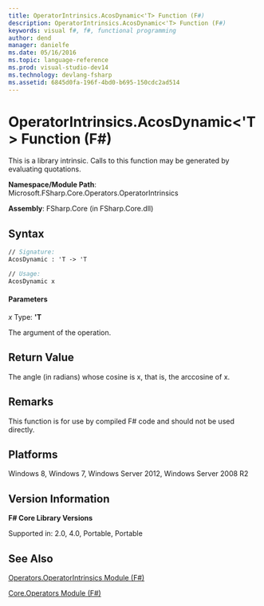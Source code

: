 ```yaml
---
title: OperatorIntrinsics.AcosDynamic<'T> Function (F#)
description: OperatorIntrinsics.AcosDynamic<'T> Function (F#)
keywords: visual f#, f#, functional programming
author: dend
manager: danielfe
ms.date: 05/16/2016
ms.topic: language-reference
ms.prod: visual-studio-dev14
ms.technology: devlang-fsharp
ms.assetid: 6845d0fa-196f-4bd0-b695-150cdc2ad514
---
```


# OperatorIntrinsics.AcosDynamic<'T> Function (F#)

This is a library intrinsic. Calls to this function may be generated by evaluating quotations.

**Namespace/Module Path**: Microsoft.FSharp.Core.Operators.OperatorIntrinsics

**Assembly**: FSharp.Core (in FSharp.Core.dll)


## Syntax

```fsharp
// Signature:
AcosDynamic : 'T -> 'T

// Usage:
AcosDynamic x
```

#### Parameters
*x*
Type: **'T**


The argument of the operation.

## Return Value

The angle (in radians) whose cosine is x, that is, the arccosine of x.

## Remarks
This function is for use by compiled F# code and should not be used directly.

## Platforms
Windows 8, Windows 7, Windows Server 2012, Windows Server 2008 R2


## Version Information
**F# Core Library Versions**

Supported in: 2.0, 4.0, Portable, Portable

## See Also
[Operators.OperatorIntrinsics Module &#40;F&#35;&#41;](Operators.OperatorIntrinsics-Module-%5BFSharp%5D.md)

[Core.Operators Module &#40;F&#35;&#41;](Core.Operators-Module-%5BFSharp%5D.md)
